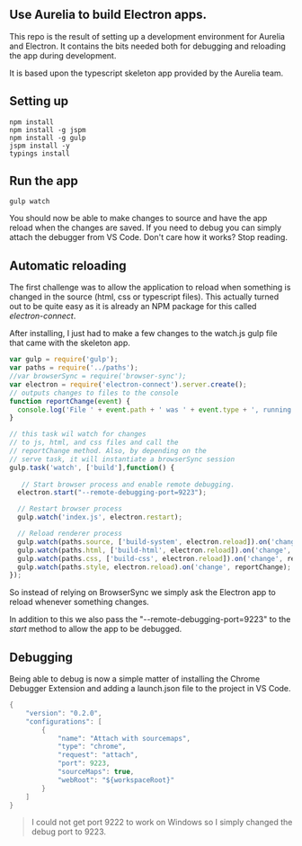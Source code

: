 ## Use Aurelia to build Electron apps.

This repo is the result of setting up a development environment for Aurelia and Electron. It contains the bits needed both for debugging and reloading the app during development. 

It is based upon the typescript skeleton app provided by the Aurelia team. 

## Setting up 

```
npm install 
npm install -g jspm 
npm install -g gulp
jspm install -y
typings install 
```



## Run the app

```shell
gulp watch
```

You should now be able to make changes to source and have the app reload when the changes are saved. If you need to debug you can simply attach the debugger from VS Code. Don't care how it works? Stop reading.

## Automatic reloading 

The first challenge was to allow the application to reload when something is changed in the source (html, css or typescript files). This actually turned out to be quite easy as it is already an NPM package for this called *electron-connect*. 

After installing, I just had to make a few changes to the watch.js gulp file that came with the skeleton app.

```javascript
var gulp = require('gulp');
var paths = require('../paths');
//var browserSync = require('browser-sync');
var electron = require('electron-connect').server.create();
// outputs changes to files to the console
function reportChange(event) {
  console.log('File ' + event.path + ' was ' + event.type + ', running tasks...');
}

// this task wil watch for changes
// to js, html, and css files and call the
// reportChange method. Also, by depending on the
// serve task, it will instantiate a browserSync session
gulp.task('watch', ['build'],function() {
  
   // Start browser process and enable remote debugging.
  electron.start("--remote-debugging-port=9223");

  // Restart browser process
  gulp.watch('index.js', electron.restart);

  // Reload renderer process  
  gulp.watch(paths.source, ['build-system', electron.reload]).on('change', reportChange);
  gulp.watch(paths.html, ['build-html', electron.reload]).on('change', reportChange);
  gulp.watch(paths.css, ['build-css', electron.reload]).on('change', reportChange);
  gulp.watch(paths.style, electron.reload).on('change', reportChange);
});

```

So instead of relying on BrowserSync we simply ask the Electron app to reload whenever something changes. 

In addition to this we also pass the "--remote-debugging-port=9223" to the *start* method to allow the app to be debugged.


## Debugging

Being able to debug is now a simple matter of installing the Chrome Debugger Extension and adding a launch.json file to the project in VS Code. 

```java
{
    "version": "0.2.0",
    "configurations": [
        {
            "name": "Attach with sourcemaps",
            "type": "chrome",
            "request": "attach",
            "port": 9223,
            "sourceMaps": true,
            "webRoot": "${workspaceRoot}"
        }
    ]
}
```

> I could not get port 9222 to work on Windows so I simply changed the debug port to 9223. 
  




